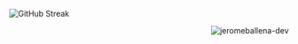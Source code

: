![GitHub Streak](https://streak-stats.demolab.com?user=jeromeballena-dev&theme=yellowdark)
<p align="right"><img src="https://komarev.com/ghpvc/?username=jeromeballena-dev&label=Profile%20Views&color=0e75b6&style=flat" alt="jeromeballena-dev" /></p>






